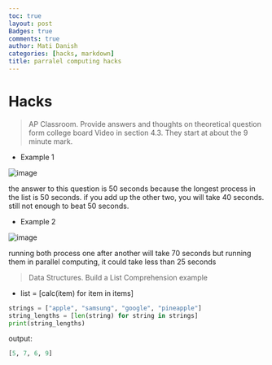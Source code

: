 ```yaml
---
toc: true
layout: post
Badges: true
comments: true
author: Mati Danish
categories: [hacks, markdown]
title: parralel computing hacks
---
```



# Hacks
> AP Classroom. Provide answers and thoughts on theoretical question form college board Video in section 4.3.  They start at about the 9 minute mark.


- Example 1

![image](https://media.discordapp.net/attachments/914072417310232616/1092179386914054195/CB_EX_1.png?width=2000&height=920)

the answer to this question is 50 seconds because the longest process in the list is 50 seconds. if you add up the other two, you will take 40 seconds. still not enough to beat 50 seconds.




- Example 2

![image](https://media.discordapp.net/attachments/914072417310232616/1092179387207663627/CB_EX_2.png?width=2000&height=862)

running both process one after another will take 70 seconds
but running them in parallel computing, it could take less than 25 seconds

> Data Structures.  Build a List Comprehension example
- list = [calc(item) for item in items]


``` python
strings = ["apple", "samsung", "google", "pineapple"]
string_lengths = [len(string) for string in strings]
print(string_lengths)

```

output:

``` python
[5, 7, 6, 9]
```